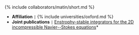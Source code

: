 {% include collaborators/matin/short.md %}
<!-- <img src="/assets/img/collaborators/matin.png" alt="Matin Shams" width="167" /> -->
- **Affiliation** <code>&#124;</code> {% include universities/oxford.md %}
- **Joint publications** <code>&#124;</code> [Enstrophy-stable integrators for the 2D incompressible Navier--Stokes equations](/publications/enstrophy/)*
